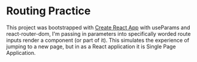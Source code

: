 # Routing Practice
This project was bootstrapped with [Create React App](https://github.com/facebook/create-react-app) with useParams and react-router-dom, I'm passing in parameters into specifically worded route inputs render a component (or part of it). This simulates the experience of jumping to a new page, but in as a React application it is Single Page Application.
